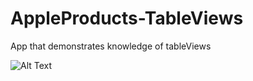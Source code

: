 # AppleProducts-TableViews
App that demonstrates knowledge of tableViews

![Alt Text](https://media.giphy.com/media/1XbHJjm4R1xEEgqHcm/giphy-downsized-large.gif)

